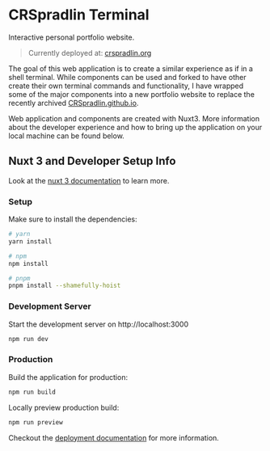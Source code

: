 # CRSpradlin Terminal
Interactive personal portfolio website.
> Currently deployed at: [crspradlin.org](https://crspradlin.org)
 
The goal of this web application is to create a similar experience as if in a shell terminal. While components can be used and forked to have other create their own terminal commands and functionality, I have wrapped some of the major components into a new portfolio website to replace the recently archived [CRSpradlin.github.io](https://github.com/CRSpradlin/CRSpradlin.github.io).
 
Web application and components are created with Nuxt3. More information about the developer experience and how to bring up the application on your local machine can be found below.

## Nuxt 3 and Developer Setup Info

Look at the [nuxt 3 documentation](https://v3.nuxtjs.org) to learn more.

### Setup

Make sure to install the dependencies:

```bash
# yarn
yarn install

# npm
npm install

# pnpm
pnpm install --shamefully-hoist
```

### Development Server

Start the development server on http://localhost:3000

```bash
npm run dev
```

### Production

Build the application for production:

```bash
npm run build
```

Locally preview production build:

```bash
npm run preview
```

Checkout the [deployment documentation](https://v3.nuxtjs.org/guide/deploy/presets) for more information.
